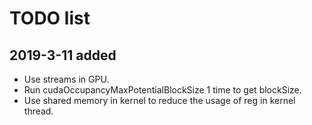 # TODO list
## 2019-3-11 added
* Use streams in GPU.
* Run cudaOccupancyMaxPotentialBlockSize 1 time to get blockSize.
* Use shared memory in kernel to reduce the usage of reg in kernel thread.